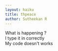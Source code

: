 ```yaml
---
layout: haiku
title: thpeace
author: Sutheekan R
---
```


 What is happening ? <br>
 I type it in correctly <br>
 My code doesn't works
